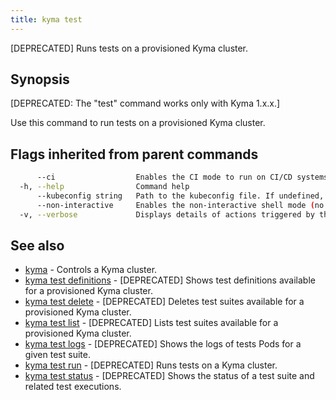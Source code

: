 ```yaml
---
title: kyma test
---
```


[DEPRECATED] Runs tests on a provisioned Kyma cluster.

## Synopsis

[DEPRECATED: The "test" command works only with Kyma 1.x.x.]

Use this command to run tests on a provisioned Kyma cluster.

## Flags inherited from parent commands

```bash
      --ci                  Enables the CI mode to run on CI/CD systems. It avoids any user interaction (such as no dialog prompts) and ensures that logs are formatted properly in log files (such as no spinners for CLI steps).
  -h, --help                Command help
      --kubeconfig string   Path to the kubeconfig file. If undefined, Kyma CLI uses the KUBECONFIG environment variable, or falls back "/$HOME/.kube/config".
      --non-interactive     Enables the non-interactive shell mode (no colorized output, no spinner)
  -v, --verbose             Displays details of actions triggered by the command.
```

## See also

* [kyma](#kyma-kyma)	 - Controls a Kyma cluster.
* [kyma test definitions](#kyma-test-definitions-kyma-test-definitions)	 - [DEPRECATED] Shows test definitions available for a provisioned Kyma cluster.
* [kyma test delete](#kyma-test-delete-kyma-test-delete)	 - [DEPRECATED] Deletes test suites available for a provisioned Kyma cluster.
* [kyma test list](#kyma-test-list-kyma-test-list)	 - [DEPRECATED] Lists test suites available for a provisioned Kyma cluster.
* [kyma test logs](#kyma-test-logs-kyma-test-logs)	 - [DEPRECATED] Shows the logs of tests Pods for a given test suite.
* [kyma test run](#kyma-test-run-kyma-test-run)	 - [DEPRECATED] Runs tests on a Kyma cluster.
* [kyma test status](#kyma-test-status-kyma-test-status)	 - [DEPRECATED] Shows the status of a test suite and related test executions.

